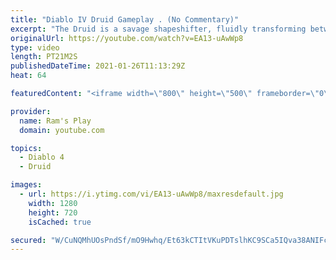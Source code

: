 ```yaml
---
title: "Diablo IV Druid Gameplay . (No Commentary)"
excerpt: "The Druid is a savage shapeshifter, fluidly transforming between the forms of a towering bear or a vicious werewolf to fight alongside the creatures of the wild."
originalUrl: https://youtube.com/watch?v=EA13-uAwWp8
type: video
length: PT21M2S
publishedDateTime: 2021-01-26T11:13:29Z
heat: 64

featuredContent: "<iframe width=\"800\" height=\"500\" frameborder=\"0\" src=\"https://www.youtube.com/embed/EA13-uAwWp8\" allow=\"accelerometer; autoplay; encrypted-media; gyroscope; picture-in-picture\" allowfullscreen></iframe>"

provider:
  name: Ram's Play
  domain: youtube.com

topics:
  - Diablo 4
  - Druid

images:
  - url: https://i.ytimg.com/vi/EA13-uAwWp8/maxresdefault.jpg
    width: 1280
    height: 720
    isCached: true

secured: "W/CuNQMhUOsPndSf/mO9Hwhq/Et63kCTItVKuPDTslhKC9SCa5IQva38ANIFc68i9llQgeNugdINI6Ta+TV1cY/CW9jSl2eZnGqBZPthDGBfXoXVrWEJLjsh1RsmmDMmxeuTxnv4wOZXq+d6GoIpxKfXjlvwkUGW3nSvL+WMyGDaBbmM5UMn1nOG3/VpHlq+4cmFZ6MnVBqg/DrgKSyF9nWsUBSFMCjg/D56Iwd4lrxRIY45/RVGprLSJpWR+3RYf79xbz9fscEHtej2VJ7GgAINK7+vqpQBTVHCpUUWrEBzE40aD8duYs4XdFVbrGXBDNPjiYnkFcorHJE/3/K3ma6nbtnLMaA8VnZt2f+LYEuI0fUsZHYKh5NRVlWPl0+T8j7Zxz9IS5jLx2P8xig3o56DOWui2E0XmyuB8S/vqgk7i2oiSiTSPV6DDSKuSPyy;9e+4rSbNC4sYfPSXHIKpsw=="
---
```


